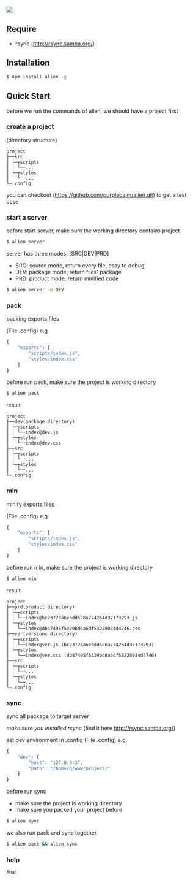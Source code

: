 ![](https://raw.githubusercontent.com/purplecalm/alien/master/alien.png)
===

## Require
  * rsync (http://rsync.samba.org/)

## Installation
```bash
$ npm install alien -g
```

## Quick Start
before we run the commands of alien, we should have a project first

### create a project
(directory structure)
```
project
├─┬src
│ ├─┬scripts
│ │ └──...
│ └─┬styles
│   └──...
└─.config
```
you can checkout (https://github.com/purplecalm/alien.git) to get a test case

### start a server
before start server, make sure the working directory contains project
```bash
$ alien server
```

server has three modes, [SRC|DEV|PRD]
  * SRC: source mode, return every file, esay to debug
  * DEV: package mode, return files' package
  * PRD: product mode, return minified code

```bash
$ alien server -m DEV
```

### pack
packing exports files

(File .config) e.g
```javascript
{
	"exports": [
		"scripts/index.js",
		"styles/index.css"
	]
}
```

before run pack, make sure the project is working directory
```bash
$ alien pack
```

result
```
project
├─┬dev(package directory)
│ ├─┬scripts
│ │ └──index@dev.js
│ └─┬styles
│   └──index@dev.css
├─┬src
│ ├─┬scripts
│ │ └──...
│ └─┬styles
│   └──...
└─.config
```

### min
minify exports files

(File .config) e.g
```javascript
{
	"exports": [
		"scripts/index.js",
		"styles/index.css"
	]
}
```

before run min, make sure the project is working directory
```bash
$ alien min
```

result
```
project
├─┬prd(product directory)
│ ├─┬scripts
│ │ └──index@bc23723a6ebdd528a774264d37173293.js
│ └─┬styles
│   └──index@db47495f5329bd6a6df53228034d4746.css
├─┬ver(versions directory)
│ ├─┬scripts
│ │ └──index@ver.js (bc23723a6ebdd528a774264d37173293)
│ └─┬styles
│   └──index@ver.css (db47495f5329bd6a6df53228034d4746)
├─┬src
│ ├─┬scripts
│ │ └──...
│ └─┬styles
│   └──...
└─.config
```

### sync
sync all package to target server

*make sure you installed rsync* (find it here http://rsync.samba.org/)

set dev environment in .config
(File .config) e.g
```javascript
{
	"dev": {
		"host": "127.0.0.1",
		"path": "/home/q/www/project/"
	}
}
```

before run sync
  * make sure the project is working directory
  * make sure you packed your project before
```bash
$ alien sync
```
we also run pack and sync together
```bash
$ alien pack && alien sync
```

### help
```
Aha!
```